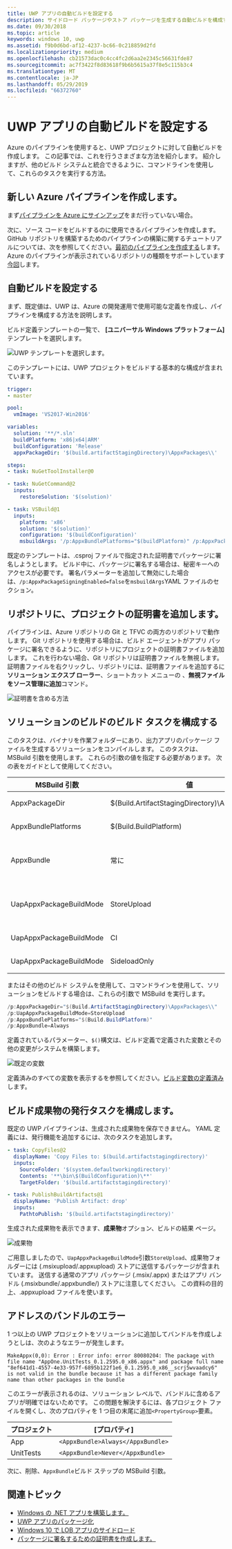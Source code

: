 ```yaml
---
title: UWP アプリの自動ビルドを設定する
description: サイドロード パッケージやストア パッケージを生成する自動ビルドを構成する方法について説明します。
ms.date: 09/30/2018
ms.topic: article
keywords: windows 10, uwp
ms.assetid: f9b0d6bd-af12-4237-bc66-0c218859d2fd
ms.localizationpriority: medium
ms.openlocfilehash: cb21573dac0c4cc4fc2d6aa2e2345c56631fde87
ms.sourcegitcommit: ac7f3422f8d83618f9b6b5615a37f8e5c115b3c4
ms.translationtype: MT
ms.contentlocale: ja-JP
ms.lasthandoff: 05/29/2019
ms.locfileid: "66372760"
---
```

# <a name="set-up-automated-builds-for-your-uwp-app"></a>UWP アプリの自動ビルドを設定する

Azure のパイプラインを使用すると、UWP プロジェクトに対して自動ビルドを作成します。 この記事では、これを行うさまざまな方法を紹介します。 紹介しますが、他のビルド システムと統合できるように、コマンドラインを使用して、これらのタスクを実行する方法。

## <a name="create-a-new-azure-pipeline"></a>新しい Azure パイプラインを作成します。

まず[パイプラインを Azure にサインアップ](https://docs.microsoft.com/azure/devops/pipelines/get-started/pipelines-sign-up)をまだ行っていない場合。

次に、ソース コードをビルドするのに使用できるパイプラインを作成します。 GitHub リポジトリを構築するためのパイプラインの構築に関するチュートリアルについては、次を参照してください。[最初のパイプラインを作成する](https://docs.microsoft.com/azure/devops/pipelines/get-started-yaml)します。 Azure のパイプラインが表示されているリポジトリの種類をサポートしています[今回](https://docs.microsoft.com/azure/devops/pipelines/repos)します。

## <a name="set-up-an-automated-build"></a>自動ビルドを設定する

まず、既定値は、UWP は、Azure の開発運用で使用可能な定義を作成し、パイプラインを構成する方法を説明します。

ビルド定義テンプレートの一覧で、 **[ユニバーサル Windows プラットフォーム]** テンプレートを選択します。

![UWP テンプレートを選択します。](images/select-yaml-template.png)

このテンプレートには、UWP プロジェクトをビルドする基本的な構成が含まれています。

```yml
trigger:
- master

pool:
  vmImage: 'VS2017-Win2016'

variables:
  solution: '**/*.sln'
  buildPlatform: 'x86|x64|ARM'
  buildConfiguration: 'Release'
  appxPackageDir: '$(build.artifactStagingDirectory)\AppxPackages\\'

steps:
- task: NuGetToolInstaller@0

- task: NuGetCommand@2
  inputs:
    restoreSolution: '$(solution)'

- task: VSBuild@1
  inputs:
    platform: 'x86'
    solution: '$(solution)'
    configuration: '$(buildConfiguration)'
    msbuildArgs: '/p:AppxBundlePlatforms="$(buildPlatform)" /p:AppxPackageDir="$(appxPackageDir)" /p:AppxBundle=Always /p:UapAppxPackageBuildMode=StoreUpload'

```

既定のテンプレートは、.csproj ファイルで指定された証明書でパッケージに署名しようとします。 ビルド中に、パッケージに署名する場合は、秘密キーへのアクセスが必要です。 署名パラメーターを追加して無効にした場合は、`/p:AppxPackageSigningEnabled=false`を`msbuildArgs`YAML ファイルのセクション。

## <a name="add-your-project-certificate-to-a-repository"></a>リポジトリに、プロジェクトの証明書を追加します。

パイプラインは、Azure リポジトリの Git と TFVC の両方のリポジトリで動作します。 Git リポジトリを使用する場合は、ビルド エージェントがアプリ パッケージに署名できるように、リポジトリにプロジェクトの証明書ファイルを追加します。 これを行わない場合、Git リポジトリは証明書ファイルを無視します。 証明書ファイルを右クリックし、リポジトリには、証明書ファイルを追加するに**ソリューション エクスプ ローラー**、ショートカット メニューの 、**無視ファイルをソース管理に追加**コマンド。

![証明書を含める方法](images/building-screen1.png)

## <a name="configure-the-build-solution-build-task"></a>ソリューションのビルドのビルド タスクを構成する

このタスクは、バイナリを作業フォルダーにあり、出力アプリのパッケージ ファイルを生成するソリューションをコンパイルします。
このタスクは、MSBuild 引数を使用します。 これらの引数の値を指定する必要があります。 次の表をガイドとして使用してください。

|**MSBuild 引数**|**値**|**説明**|
|--------------------|---------|---------------|
| AppxPackageDir | $(Build.ArtifactStagingDirectory)\AppxPackages | 生成された成果物を格納するフォルダーを定義します。 |
| AppxBundlePlatforms | $(Build.BuildPlatform) | バンドルに含めるプラットフォームを定義できます。 |
| AppxBundle | 常に  | 指定されたプラットフォームの.msix/.appx ファイルで、.msixbundle/.appxbundle を作成します。 |
| UapAppxPackageBuildMode | StoreUpload | .Msixupload/.appxupload ファイルを生成し、**テスト (_t)** サイドローディング用のフォルダー。 |
| UapAppxPackageBuildMode | CI | .Msixupload/.appxupload ファイルのみを生成します。 |
| UapAppxPackageBuildMode | SideloadOnly | 生成、**テスト (_t)** のみサイドローディング用のフォルダー |

またはその他のビルド システムを使用して、コマンドラインを使用して、ソリューションをビルドする場合は、これらの引数で MSBuild を実行します。

```powershell
/p:AppxPackageDir="$(Build.ArtifactStagingDirectory)\AppxPackages\\"
/p:UapAppxPackageBuildMode=StoreUpload
/p:AppxBundlePlatforms="$(Build.BuildPlatform)"
/p:AppxBundle=Always
```

定義されているパラメーター、`$()`構文は、ビルド定義で定義された変数とその他の変更がシステムを構築します。

![既定の変数](images/building-screen5.png)

定義済みのすべての変数を表示するを参照してください。[ビルド変数の定義済み](https://docs.microsoft.com/azure/devops/pipelines/build/variables)します。

## <a name="configure-the-publish-build-artifacts-task"></a>ビルド成果物の発行タスクを構成します。

既定の UWP パイプラインは、生成された成果物を保存できません。 YAML 定義には、発行機能を追加するには、次のタスクを追加します。

```yml
- task: CopyFiles@2
  displayName: 'Copy Files to: $(build.artifactstagingdirectory)'
  inputs:
    SourceFolder: '$(system.defaultworkingdirectory)'
    Contents: '**\bin\$(BuildConfiguration)\**'
    TargetFolder: '$(build.artifactstagingdirectory)'

- task: PublishBuildArtifacts@1
  displayName: 'Publish Artifact: drop'
  inputs:
    PathtoPublish: '$(build.artifactstagingdirectory)'
```

生成された成果物を表示できます、**成果物**オプション、ビルドの結果 ページ。

![成果物](images/building-screen6.png)

ご用意しましたので、`UapAppxPackageBuildMode`引数`StoreUpload`、成果物フォルダーには (.msixupload/.appxupload) ストアに送信するパッケージが含まれています。 送信する通常のアプリ パッケージ (.msix/.appx) またはアプリ バンドル (.msixbundle/.appxbundle/) ストアに注意してください。 この資料の目的上、.appxupload ファイルを使います。

## <a name="address-bundle-errors"></a>アドレスのバンドルのエラー

1 つ以上の UWP プロジェクトをソリューションに追加してバンドルを作成しようとしは、次のようなエラーが発生します。

  `MakeAppx(0,0): Error : Error info: error 80080204: The package with file name "AppOne.UnitTests_0.1.2595.0_x86.appx" and package full name "8ef641d1-4557-4e33-957f-6895b122f1e6_0.1.2595.0_x86__scrj5wvaadcy6" is not valid in the bundle because it has a different package family name than other packages in the bundle`

このエラーが表示されるのは、ソリューション レベルで、バンドルに含めるアプリが明確ではないためです。 この問題を解決するには、各プロジェクト ファイルを開くし、次のプロパティを 1 つ目の末尾に追加`<PropertyGroup>`要素。

|**プロジェクト**|**[プロパティ]**|
|-------|----------|
|App|`<AppxBundle>Always</AppxBundle>`|
|UnitTests|`<AppxBundle>Never</AppxBundle>`|

次に、削除、`AppxBundle`ビルド ステップの MSBuild 引数。

## <a name="related-topics"></a>関連トピック

- [Windows の .NET アプリを構築します。](https://www.visualstudio.com/docs/build/get-started/dot-net)
- [UWP アプリのパッケージ化](https://docs.microsoft.com/windows/uwp/packaging/packaging-uwp-apps)
- [Windows 10 で LOB アプリのサイドロード](https://technet.microsoft.com/itpro/windows/deploy/sideload-apps-in-windows-10)
- [パッケージに署名するための証明書を作成します。](https://docs.microsoft.com/windows/uwp/packaging/create-certificate-package-signing)
